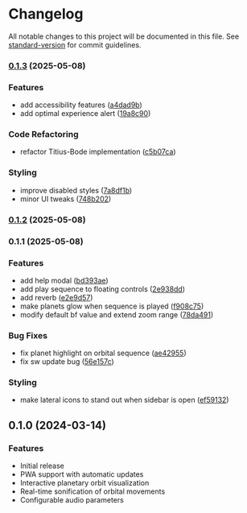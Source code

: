 # Changelog

All notable changes to this project will be documented in this file. See [standard-version](https://github.com/conventional-changelog/standard-version) for commit guidelines.

### [0.1.3](https://github.com/steinsleger/musica-universalis/compare/v0.1.2...v0.1.3) (2025-05-08)


### Features

* add accessibility features ([a4dad9b](https://github.com/steinsleger/musica-universalis/commit/a4dad9b8e031443ce394bcf1c51d8098ae26aedb))
* add optimal experience alert ([19a8c90](https://github.com/steinsleger/musica-universalis/commit/19a8c90051e08e0d7c4ed069a9493b0c503feebc))


### Code Refactoring

* refactor Titius-Bode implementation ([c5b07ca](https://github.com/steinsleger/musica-universalis/commit/c5b07ca04fd79a0093d528d21df54d9e8d3062e1))


### Styling

* improve disabled styles ([7a8df1b](https://github.com/steinsleger/musica-universalis/commit/7a8df1bc1fcf06edabbde70aceba92b6a694f429))
* minor UI tweaks ([748b202](https://github.com/steinsleger/musica-universalis/commit/748b20232eec3b7895fbc7e088d559e5d07f46b3))

### [0.1.2](https://github.com/steinsleger/musica-universalis/compare/v0.1.1...v0.1.2) (2025-05-08)

### 0.1.1 (2025-05-08)


### Features

* add help modal ([bd393ae](https://github.com/steinsleger/musica-universalis/commit/bd393ae18e13d198e3c4b1e3e27b7371632e458e))
* add play sequence to floating controls ([2e938dd](https://github.com/steinsleger/musica-universalis/commit/2e938dd6cfae7104671a418ff540d9f51c50342d))
* add reverb ([e2e9d57](https://github.com/steinsleger/musica-universalis/commit/e2e9d5709a042d00de88a6ad12ba4bf2717b8239))
* make planets glow when sequence is played ([f908c75](https://github.com/steinsleger/musica-universalis/commit/f908c75784a4e1577d593fc2232cdf91dbe72396))
* modify default bf value and extend zoom range ([78da491](https://github.com/steinsleger/musica-universalis/commit/78da491892f2c5c8f2734f45a369e326d00c978c))


### Bug Fixes

* fix planet highlight on orbital sequence ([ae42955](https://github.com/steinsleger/musica-universalis/commit/ae42955716692d77b04161a39e79dfddd0dbf49d))
* fix sw update bug ([56e157c](https://github.com/steinsleger/musica-universalis/commit/56e157c92500746e9afab6cebbca18765558816f))


### Styling

* make lateral icons to stand out when sidebar is open ([ef59132](https://github.com/steinsleger/musica-universalis/commit/ef5913285bbd7f53c5f7e23b9c6a28ff52bc19ae))

## 0.1.0 (2024-03-14)

### Features

* Initial release
* PWA support with automatic updates
* Interactive planetary orbit visualization
* Real-time sonification of orbital movements
* Configurable audio parameters